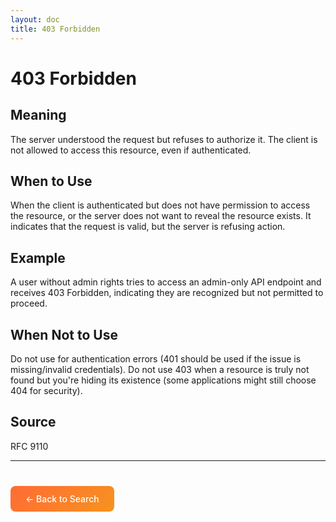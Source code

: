 ```yaml
---
layout: doc
title: 403 Forbidden
---
```


# 403 Forbidden

## Meaning

The server understood the request but refuses to authorize it. The client is not allowed to access this resource, even if authenticated.

## When to Use

When the client is authenticated but does not have permission to access the resource, or the server does not want to reveal the resource exists. It indicates that the request is valid, but the server is refusing action.

## Example

A user without admin rights tries to access an admin-only API endpoint and receives 403 Forbidden, indicating they are recognized but not permitted to proceed.

## When Not to Use

Do not use for authentication errors (401 should be used if the issue is missing/invalid credentials). Do not use 403 when a resource is truly not found but you're hiding its existence (some applications might still choose 404 for security).

## Source

RFC 9110

---

<div style="margin-top: 40px;">
  <a href="/" style="display: inline-block; padding: 12px 24px; background: linear-gradient(135deg, #ff6b35, #f7931e); color: white; text-decoration: none; border-radius: 8px; font-weight: 500;">← Back to Search</a>
</div>
